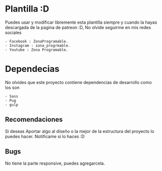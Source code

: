 # Plantilla :D
Puedes usar y modificar libremente esta plantilla siempre y cuando la hayas descargada de la pagina de patreon :D,
No olvide seguirme en mis redes sociales 


    - Facebook : ZonaProgramable.
    - Instagram : zona_progrmable.
    - Youtube : Zona Programable.
# Dependecias
No olvides que este proyecto contiene dependencias de desarrollo como los son 

    - Sass
    - Pug 
    - gulp
    
## Recomendaciones 
Si deseas Aportar algo al diseño o la mejor de la estructura del proyecto lo puedes hacer.
Notificame si lo haces :D

## Bugs 
No tiene la parte responsive, puedes agregarcela.

